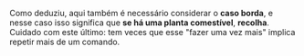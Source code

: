 Como deduziu, aqui também é necessário considerar o **caso borda**, e nesse caso isso significa que **se há uma planta comestível**, **recolha**. Cuidado com este último: tem veces que esse "fazer uma vez mais" implica repetir mais de um comando.
